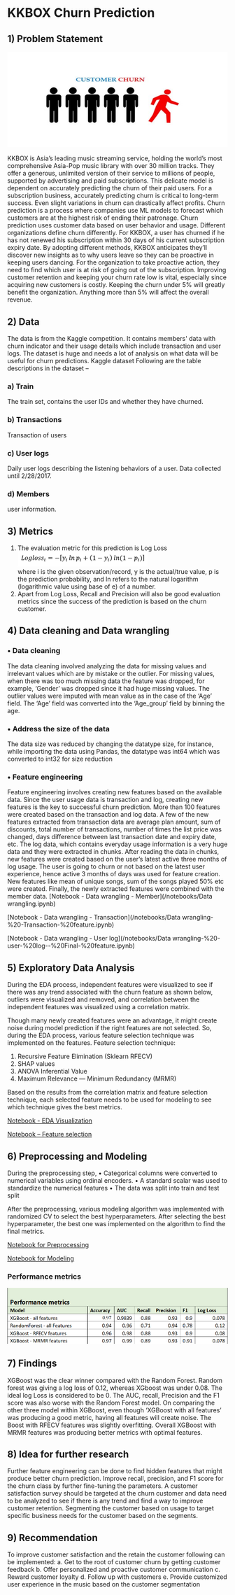 # KKBOX Churn Prediction

## 1)	Problem Statement

 ![hh](../WSDM%20-%20KKBox's%20Churn%20Prediction%20Challenge/docs/image/churn.jpg)
 
KKBOX is Asia’s leading music streaming service, holding the world’s most comprehensive Asia-Pop music library with over 30 million tracks. They offer a generous, unlimited version of their service to millions of people, supported by advertising and paid subscriptions. This delicate model is dependent on accurately predicting the churn of their paid users. For a subscription business, accurately predicting churn is critical to long-term success. Even slight variations in churn can drastically affect profits. Churn prediction is a process where companies use ML models to forecast which customers are at the highest risk of ending their patronage. Churn prediction uses customer data based on user behavior and usage.
Different organizations define churn differently. For KKBOX, a user has churned if he has not renewed his subscription within 30 days of his current subscription expiry date.  By adopting different methods, KKBOX anticipates they’ll discover new insights as to why users leave so they can be proactive in keeping users dancing. For the organization to take proactive action, they need to find which user is at risk of going out of the subscription.
Improving customer retention and keeping your churn rate low is vital, especially since acquiring new customers is costly. Keeping the churn under 5% will greatly benefit the organization. Anything more than 5% will affect the overall revenue.

## 2)	Data
The data is from the Kaggle competition. It contains members' data with churn indicator and their usage details which include transaction and user logs. The dataset is huge and needs a lot of analysis on what data will be useful for churn predictions.
Kaggle dataset
Following are the table descriptions in the dataset –
### a)	Train
The train set, contains the user IDs and whether they have churned.

### b)	Transactions
 Transaction of users 

### c)	User logs
Daily user logs describing the listening behaviors of a user. Data collected until 2/28/2017.

### d)	Members
user information. 

## 3)	Metrics
1)	The evaluation metric for this prediction is Log Loss
 ![logloss](../WSDM%20-%20KKBox's%20Churn%20Prediction%20Challenge/docs/image/Logloss.png)	
where i is the given observation/record, y is the actual/true value, p is the prediction probability, and ln refers to the natural logarithm (logarithmic value using base of e) of a number.
2)	Apart from Log Loss, Recall and Precision will also be good evaluation metrics since the success of the prediction is based on the churn customer.

## 4)	Data cleaning and Data wrangling

### •	Data cleaning
The data cleaning involved analyzing the data for missing values and irrelevant values which are by mistake or the outlier. For missing values, when there was too much missing data the feature was dropped, for example, ‘Gender’ was dropped since it had huge missing values. The outlier values were imputed with mean value as in the case of the ‘Age’ field. The ‘Age’ field was converted into the ‘Age_group’ field by binning the age.
### •	Address the size of the data
The data size was reduced by changing the datatype size, for instance, while importing the data using Pandas, the datatype was int64 which was converted to int32 for size reduction
### •	Feature engineering
Feature engineering involves creating new features based on the available data. Since the user usage data is transaction and log, creating new features is the key to successful churn prediction. More than 100 features were created based on the transaction and log data.
A few of the new features extracted from transaction data are average plan amount, sum of discounts, total number of transactions, number of times the list price was changed, days difference between last transaction date and expiry date, etc.
The log data, which contains everyday usage information is a very huge data and they were extracted in chunks. After reading the data in chunks, new features were created based on the user’s latest active three months of log usage. The user is going to churn or not based on the latest user experience, hence active 3 months of days was used for feature creation. New features like mean of unique songs, sum of the songs played 50% etc were created. Finally, the newly extracted features were combined with the member data.
[Notebook - Data wrangling - Member](/notebooks/Data wrangling.ipynb)

[Notebook - Data wrangling - Transaction](/notebooks/Data wrangling-%20-Transaction-%20feature.ipynb)

[Notebook - Data wrangling - User log](/notebooks/Data wrangling-%20-user-%20log--%20Final-%20feature.ipynb)

## 5)	Exploratory Data Analysis
During the EDA process, independent features were visualized to see if there was any trend associated with the churn feature as shown below, outliers were visualized and removed, and correlation between the independent features was visualized using a correlation matrix. 
 
Though many newly created features were an advantage, it might create noise during model prediction if the right features are not selected. So, during the EDA process, various feature selection technique was implemented on the features. 
Feature selection technique:
1)	Recursive Feature Elimination (Sklearn RFECV)
2)	SHAP values
3)	ANOVA Inferential Value
4)	Maximum Relevance — Minimum Redundancy (MRMR)

Based on the results from the correlation matrix and feature selection technique, each selected feature needs to be used for modeling to see which technique gives the best metrics.

[Notebook - EDA Visualization](/notebooks/EDA-%20Visualization-feature-%20reduction.ipynb)

[Notebook – Feature selection](/notebooks/EDA-feature-%20selection.ipynb)

## 6)	Preprocessing and Modeling
During the preprocessing step, 
•	Categorical columns were converted to numerical variables using ordinal encoders. 
•	A standard scalar was used to standardize the numerical features
•	The data was split into train and test split

After the preprocessing, various modeling algorithm was implemented with randomized CV to select the best hyperparameters. After selecting the best hyperparameter, the best one was implemented on the algorithm to find the final metrics. 

[Notebook for Preprocessing](/notebooks/Preprocessing.ipynb)

[Notebook for Modeling](/notebooks/Modeling.ipynb)

### Performance metrics
 ![Metrics](../WSDM%20-%20KKBox's%20Churn%20Prediction%20Challenge/docs/image/Metrics.png)
 
## 7)	Findings
XGBoost was the clear winner compared with the Random Forest. Random forest was giving a log loss of 0.12, whereas XGboost was under 0.08. The ideal log Loss is considered to be 0.  The AUC, recall, Precision and the F1 score was also worse with the Random Forest model. On comparing the other three model within XGBoost, even though ‘XGBoost with all features’ was producing a good metric, having all features will create noise. The Boost with RFECV features was slightly overfitting. Overall XGBoost with MRMR features was producing better metrics with optimal features.

## 8)	Idea for further research
Further feature engineering can be done to find hidden features that might produce better churn prediction. Improve recall, precision, and F1 score for the churn class by further fine-tuning the parameters. A customer satisfaction survey should be targeted at the churn customer and data need to be analyzed to see if there is any trend and find a way to improve customer retention. Segmenting the customer based on usage to target specific business needs for the customer based on the segments.

## 9)	Recommendation
To improve customer satisfaction and the retain the customer following can be implemented:
a.	Get to the root of customer churn by getting customer feedback
b.	Offer personalized and proactive customer communication
c.	Reward customer loyalty
d.	Follow up with customers
e.	Provide customized user experience in the music based on the customer segmentation

